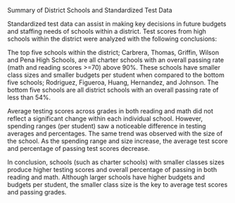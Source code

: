 Summary of District Schools and Standardized Test Data

Standardized test data can assist in making key decisions in future budgets and staffing needs of schools within a district. Test scores from high schools within the district were analyzed with the following conclusions: 

The top five schools within the district; Carbrera, Thomas, Griffin, Wilson and Pena High Schools, are all charter schools with an overall passing rate (math and reading scores >=70) above 90%. These schools have smaller class sizes and smaller budgets per student when compared to the bottom five schools; Rodriguez, Figueroa, Huang, Hernandez, and Johnson. The bottom five schools are all district schools with an overall passing rate of less than 54%.

Average testing scores across grades in both reading and math did not reflect a significant change within each individual school. However, spending ranges (per student) saw a noticeable difference in testing averages and percentages. The same trend was observed with the size of the school.  As the spending range and size increase, the average test score and percentage of passing test scores decrease. 
 
In conclusion, schools (such as charter schools) with smaller classes sizes produce higher testing scores and overall percentage of passing in both reading and math. Although larger schools have higher budgets and budgets per student, the smaller class size is the key to average test scores and passing grades.

